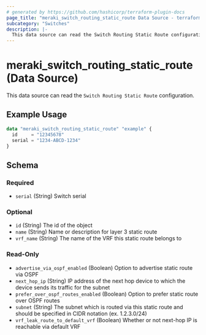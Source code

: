 ```yaml
---
# generated by https://github.com/hashicorp/terraform-plugin-docs
page_title: "meraki_switch_routing_static_route Data Source - terraform-provider-meraki"
subcategory: "Switches"
description: |-
  This data source can read the Switch Routing Static Route configuration.
---
```


# meraki_switch_routing_static_route (Data Source)

This data source can read the `Switch Routing Static Route` configuration.

## Example Usage

```terraform
data "meraki_switch_routing_static_route" "example" {
  id     = "12345678"
  serial = "1234-ABCD-1234"
}
```

<!-- schema generated by tfplugindocs -->
## Schema

### Required

- `serial` (String) Switch serial

### Optional

- `id` (String) The id of the object
- `name` (String) Name or description for layer 3 static route
- `vrf_name` (String) The name of the VRF this static route belongs to

### Read-Only

- `advertise_via_ospf_enabled` (Boolean) Option to advertise static route via OSPF
- `next_hop_ip` (String) IP address of the next hop device to which the device sends its traffic for the subnet
- `prefer_over_ospf_routes_enabled` (Boolean) Option to prefer static route over OSPF routes
- `subnet` (String) The subnet which is routed via this static route and should be specified in CIDR notation (ex. 1.2.3.0/24)
- `vrf_leak_route_to_default_vrf` (Boolean) Whether or not next-hop IP is reachable via default VRF
